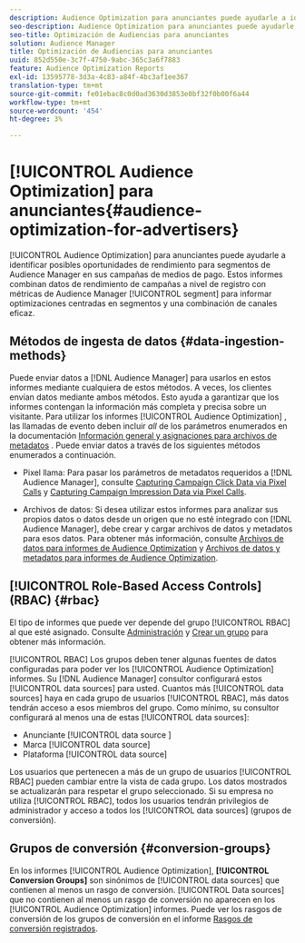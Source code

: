 ```yaml
---
description: Audience Optimization para anunciantes puede ayudarle a identificar posibles oportunidades de rendimiento para segmentos de Audience Manager en sus campañas de medios de pago. Estos informes combinan datos de rendimiento de campañas a nivel de registro con métricas de segmentos de Audience Manager para informar optimizaciones centradas en segmentos y una combinación de canales eficaz.
seo-description: Audience Optimization para anunciantes puede ayudarle a identificar posibles oportunidades de rendimiento para segmentos de Audience Manager en sus campañas de medios de pago. Estos informes combinan datos de rendimiento de campañas a nivel de registro con métricas de segmentos de Audience Manager para informar optimizaciones centradas en segmentos y una combinación de canales eficaz.
seo-title: Optimización de Audiencias para anunciantes
solution: Audience Manager
title: Optimización de Audiencias para anunciantes
uuid: 852d550e-3c7f-4750-9abc-365c3a6f7883
feature: Audience Optimization Reports
exl-id: 13595778-3d3a-4c83-a84f-4bc3af1ee367
translation-type: tm+mt
source-git-commit: fe01ebac8c0d0ad3630d3853e0bf32f0b00f6a44
workflow-type: tm+mt
source-wordcount: '454'
ht-degree: 3%

---
```


# [!UICONTROL Audience Optimization] para anunciantes{#audience-optimization-for-advertisers}

[!UICONTROL Audience Optimization] para anunciantes puede ayudarle a identificar posibles oportunidades de rendimiento para segmentos de Audience Manager en sus campañas de medios de pago. Estos informes combinan datos de rendimiento de campañas a nivel de registro con métricas de Audience Manager [!UICONTROL segment] para informar optimizaciones centradas en segmentos y una combinación de canales eficaz.

## Métodos de ingesta de datos {#data-ingestion-methods}

Puede enviar datos a [!DNL Audience Manager] para usarlos en estos informes mediante cualquiera de estos métodos. A veces, los clientes envían datos mediante ambos métodos. Esto ayuda a garantizar que los informes contengan la información más completa y precisa sobre un visitante. Para utilizar los informes [!UICONTROL Audience Optimization] , las llamadas de evento deben incluir *all* de los parámetros enumerados en la documentación [Información general y asignaciones para archivos de metadatos](../../../reporting/audience-optimization-reports/metadata-files-intro/metadata-file-overview.md) . Puede enviar datos a través de los siguientes métodos enumerados a continuación.

* Pixel llama: Para pasar los parámetros de metadatos requeridos a [!DNL Audience Manager], consulte [Capturing Campaign Click Data via Pixel Calls](../../../integration/media-data-integration/click-data-pixels.md) y [Capturing Campaign Impression Data via Pixel Calls](../../../integration/media-data-integration/impression-data-pixels.md).

* Archivos de datos: Si desea utilizar estos informes para analizar sus propios datos o datos desde un origen que no esté integrado con [!DNL Audience Manager], debe crear y cargar archivos de datos y metadatos para esos datos. Para obtener más información, consulte [Archivos de datos para informes de Audience Optimization](../../../reporting/audience-optimization-reports/metadata-files-intro/datafiles-intro.md) y [Archivos de datos y metadatos para informes de Audience Optimization](../../../reporting/audience-optimization-reports/metadata-files-intro/metadata-files-intro.md).

## [!UICONTROL Role-Based Access Controls] (RBAC)  {#rbac}

El tipo de informes que puede ver depende del grupo [!UICONTROL RBAC] al que esté asignado. Consulte [Administración](../../../features/administration/administration-overview.md) y [Crear un grupo](../../../features/administration/administration-overview.md#create-group) para obtener más información.

[!UICONTROL RBAC] Los grupos deben tener algunas fuentes de datos configuradas para poder ver los  [!UICONTROL Audience Optimization] informes. Su [!DNL Audience Manager] consultor configurará estos [!UICONTROL data sources] para usted. Cuantos más [!UICONTROL data sources] haya en cada grupo de usuarios [!UICONTROL RBAC], más datos tendrán acceso a esos miembros del grupo. Como mínimo, su consultor configurará al menos una de estas [!UICONTROL data sources]:

* Anunciante [!UICONTROL data source ]
* Marca [!UICONTROL data source]
* Plataforma [!UICONTROL data source]

Los usuarios que pertenecen a más de un grupo de usuarios [!UICONTROL RBAC] pueden cambiar entre la vista de cada grupo. Los datos mostrados se actualizarán para respetar el grupo seleccionado. Si su empresa no utiliza [!UICONTROL RBAC], todos los usuarios tendrán privilegios de administrador y acceso a todos los [!UICONTROL data sources] (grupos de conversión).

## Grupos de conversión {#conversion-groups}

En los informes [!UICONTROL Audience Optimization], **[!UICONTROL Conversion Groups]** son sinónimos de [!UICONTROL data sources] que contienen al menos un rasgo de conversión. [!UICONTROL Data sources] que no contienen al menos un rasgo de conversión no aparecen en los  [!UICONTROL Audience Optimization] informes. Puede ver los rasgos de conversión de los grupos de conversión en el informe [Rasgos de conversión registrados](../../../reporting/audience-optimization-reports/aor-advertisers/reported-conversion-traits.md).
